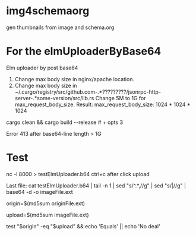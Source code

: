 # img4schemaorg
gen thumbnails from image and schema.org


# For the elmUploaderByBase64
Elm uploader by post base64

1. Change max body size in nginx/apache location.
2. Change max body size in ~/.cargo/registry/src/github.com-.*?????????/jsonrpc-http-server-.*some-version/src/lib.rs
  Change 5M to 1G for max_request_body_size.
  Result:
  max_request_body_size: 1024 * 1024 * 1024

cargo clean && cargo build --release # + opts 3

Error 413 after base64-line length > 1G

# Test
nc -l 8000 > testElmUploader.b64
ctrl+c after click upload

Last file:
cat testElmUploader.b64 | tail -n 1 | sed "s/^.*,//g" | sed "s/|//g" | base64 -d -o imageFile.ext

origin=$(md5sum originFile.ext)

upload=$(md5sum imageFile.ext)

test "$origin" -eq "$upload" && echo 'Equals' || echo 'No deal'
